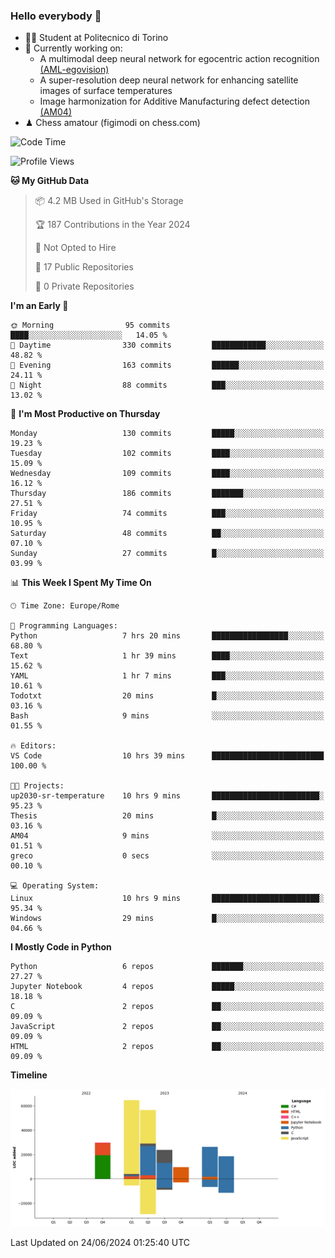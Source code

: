### Hello everybody 👋
- 🧑‍🎓 Student at Politecnico di Torino
- 🤖 Currently working on:
  - A multimodal deep neural network for egocentric action recognition [(AML-egovision)](https://github.com/figimodi/AML-egovision)
  - A super-resolution deep neural network for enhancing satellite images of surface temperatures
  - Image harmonization for Additive Manufacturing defect detection [(AM04)](https://github.com/figimodi/AM04)
- ♟ Chess amatour (figimodi on chess.com)

<!--
[![Figimodi's GitHub stats](https://github-readme-stats.vercel.app/api?username=figimodi&rank_icon=github&show_icons=true&include_all_commits=true)](https://github.com/figimodi/github-readme-stats)

![Top Langs](https://github-readme-stats.vercel.app/api/top-langs/?username=figimodi&layout=compact&)

[![Figimodi's WakaTime stats](https://github-readme-stats.vercel.app/api/wakatime?username=figimodi)](https://github.com/figimodi/github-readme-stats)
-->

<!--START_SECTION:waka-->
![Code Time](http://img.shields.io/badge/Code%20Time-194%20hrs%2051%20mins-blue)

![Profile Views](http://img.shields.io/badge/Profile%20Views-0-blue)

**🐱 My GitHub Data** 

> 📦 4.2 MB Used in GitHub's Storage 
 > 
> 🏆 187 Contributions in the Year 2024
 > 
> 🚫 Not Opted to Hire
 > 
> 📜 17 Public Repositories 
 > 
> 🔑 0 Private Repositories 
 > 
**I'm an Early 🐤** 

```text
🌞 Morning                95 commits          ████░░░░░░░░░░░░░░░░░░░░░   14.05 % 
🌆 Daytime                330 commits         ████████████░░░░░░░░░░░░░   48.82 % 
🌃 Evening                163 commits         ██████░░░░░░░░░░░░░░░░░░░   24.11 % 
🌙 Night                  88 commits          ███░░░░░░░░░░░░░░░░░░░░░░   13.02 % 
```
📅 **I'm Most Productive on Thursday** 

```text
Monday                   130 commits         █████░░░░░░░░░░░░░░░░░░░░   19.23 % 
Tuesday                  102 commits         ████░░░░░░░░░░░░░░░░░░░░░   15.09 % 
Wednesday                109 commits         ████░░░░░░░░░░░░░░░░░░░░░   16.12 % 
Thursday                 186 commits         ███████░░░░░░░░░░░░░░░░░░   27.51 % 
Friday                   74 commits          ███░░░░░░░░░░░░░░░░░░░░░░   10.95 % 
Saturday                 48 commits          ██░░░░░░░░░░░░░░░░░░░░░░░   07.10 % 
Sunday                   27 commits          █░░░░░░░░░░░░░░░░░░░░░░░░   03.99 % 
```


📊 **This Week I Spent My Time On** 

```text
🕑︎ Time Zone: Europe/Rome

💬 Programming Languages: 
Python                   7 hrs 20 mins       █████████████████░░░░░░░░   68.80 % 
Text                     1 hr 39 mins        ████░░░░░░░░░░░░░░░░░░░░░   15.62 % 
YAML                     1 hr 7 mins         ███░░░░░░░░░░░░░░░░░░░░░░   10.61 % 
Todotxt                  20 mins             █░░░░░░░░░░░░░░░░░░░░░░░░   03.16 % 
Bash                     9 mins              ░░░░░░░░░░░░░░░░░░░░░░░░░   01.55 % 

🔥 Editors: 
VS Code                  10 hrs 39 mins      █████████████████████████   100.00 % 

🐱‍💻 Projects: 
up2030-sr-temperature    10 hrs 9 mins       ████████████████████████░   95.23 % 
Thesis                   20 mins             █░░░░░░░░░░░░░░░░░░░░░░░░   03.16 % 
AM04                     9 mins              ░░░░░░░░░░░░░░░░░░░░░░░░░   01.51 % 
greco                    0 secs              ░░░░░░░░░░░░░░░░░░░░░░░░░   00.10 % 

💻 Operating System: 
Linux                    10 hrs 9 mins       ████████████████████████░   95.34 % 
Windows                  29 mins             █░░░░░░░░░░░░░░░░░░░░░░░░   04.66 % 
```

**I Mostly Code in Python** 

```text
Python                   6 repos             ███████░░░░░░░░░░░░░░░░░░   27.27 % 
Jupyter Notebook         4 repos             █████░░░░░░░░░░░░░░░░░░░░   18.18 % 
C                        2 repos             ██░░░░░░░░░░░░░░░░░░░░░░░   09.09 % 
JavaScript               2 repos             ██░░░░░░░░░░░░░░░░░░░░░░░   09.09 % 
HTML                     2 repos             ██░░░░░░░░░░░░░░░░░░░░░░░   09.09 % 
```



**Timeline**

![Lines of Code chart](https://raw.githubusercontent.com/figimodi/figimodi/main/assets/bar_graph.png)


 Last Updated on 24/06/2024 01:25:40 UTC
<!--END_SECTION:waka-->

<!--
**figimodi/figimodi** is a ✨ _special_ ✨ repository because its `README.md` (this file) appears on your GitHub profile.

Here are some ideas to get you started:

- 🔭 I’m currently working on ...
- 🌱 I’m currently learning ...
- 👯 I’m looking to collaborate on ...
- 🤔 I’m looking for help with ...
- 💬 Ask me about ...
- 📫 How to reach me: ...
- 😄 Pronouns: ...
- ⚡ Fun fact: ...
-->
